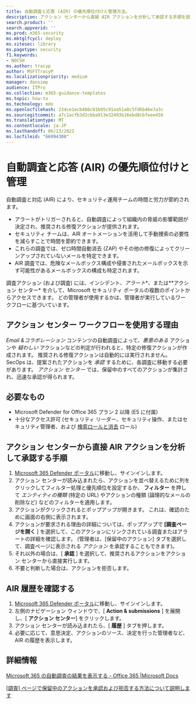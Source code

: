 ```yaml
---
title: 自動調査と応答 (AIR) の優先順位付けと管理方法。
description: アクション センターから直接 AIR アクションを分析して承認する手順を説明します。 アラートがトリガーされると、自動調査と応答 (AIR) によって組織内の脅威の影響範囲が決定され、推奨される修復アクションが提供されます。
search.product: ''
search.appverid: ''
ms.prod: m365-security
ms.mktglfcycl: deploy
ms.sitesec: library
ms.pagetype: security
f1.keywords:
- NOCSH
ms.author: tracyp
author: MSFTTracyP
ms.localizationpriority: medium
manager: dansimp
audience: ITPro
ms.collection: m365-guidance-templates
ms.topic: how-to
ms.technology: mdo
ms.openlocfilehash: 234ce1ecb486c01b95c91aa51a0c5fd6b46e7a3c
ms.sourcegitcommit: a7c1acfb3d2cbba913e32493b16ebd8cbfeee456
ms.translationtype: MT
ms.contentlocale: ja-JP
ms.lasthandoff: 06/13/2022
ms.locfileid: "66994308"
---
```

# <a name="prioritize-and-manage-automated-investigations-and-response-air"></a>自動調査と応答 (AIR) の優先順位付けと管理

自動調査と対応 (AIR) により、セキュリティ運用チームの時間と労力が節約されます。

- アラートがトリガーされると、自動調査によって組織内の脅威の影響範囲が決定され、推奨される修復アクションが提供されます。
- セキュリティ チームは、AIR オートメーションを活用して手動捜索の必要性を減らすことで時間を節約できます。
- これらの調査では、ゼロ時間自動消去 (ZAP) やその他の修復によってクリーンアップされていないメールを特定できます。
- AIR 調査では、危険なメールボックス構成や侵害されたメールボックスを示す可能性があるメールボックスの構成も特定されます。

調査アクション (および調査) には、インシデント、*アラート**、または**アクション センター* を介して、Microsoft セキュリティ ポータルの複数のポイントからアクセスできます。 どの管理者が使用するかは、管理者が実行しているワークフローに基づいています。

## <a name="why-use-the-action-center-workflow"></a>アクション センター ワークフローを使用する理由

*Email &コラボレーション* コンテンツの自動調査によって、*悪意のある* アクションや *疑わしい* アクションなどの判定が行われると、特定の修復アクションが作成されます。 推奨される修復アクションは自動的には実行されません。 SecOps は、提案されたアクションを *承認* するために、各調査に移動する必要があります。 *アクション センター* では、保留中のすべてのアクションが集計され、迅速な承認が得られます。

## <a name="what-youll-need"></a>必要なもの

- Microsoft Defender for Office 365 プラン 2 以降 (E5 に付属)
- 十分なアクセス許可 (セキュリティ リーダー、セキュリティ操作、またはセキュリティ管理者、および [検索ロールと消去](../permissions-microsoft-365-security-center.md) ロール)

## <a name="steps-to-analyze-and-approve-air-actions-directly-from-the-action-center"></a>アクション センターから直接 AIR アクションを分析して承認する手順

1. [Microsoft 365 Defender ポータル](https://security.microsoft.com/action-center)に移動し、サインインします。
2. アクション センターが読み込まれたら、アクションを並べ替えるために列をクリックしてフィルター処理と優先順位を設定するか、 **フィルター** を押して *エンティティの種類* (特定の URL) やアクションの種類 (論理的なメールの削除など) などのフィルターを適用します。
3. アクションがクリックされるとポップアップが開きます。 これは、確認のために画面の右側に表示されます。
4. アクションが要求される理由の詳細については、ポップアップで **[調査ページを開く** ] を選択して、このアクションにリンクされている調査またはアラートの詳細を確認します。 (管理者は、[保留中のアクション] タブを選択して、調査ページに表示される *アクション* を承認することもできます)。
5. それ以外の場合は、[ **承認** ] を選択して、推奨されるアクションをアクション センターから直接実行します。
6. 不要と判断した場合は、アクションを拒否します。

## <a name="check-air-history"></a>AIR 履歴を確認する

1. [Microsoft 365 Defender ポータル](https://security.microsoft.com)に移動し、サインインします。
2. 左側のナビゲーション ウィンドウで、[ **Action & submissions** ] を展開し、[ **アクション センター**] をクリックします。
3. アクション センターが読み込まれたら、[ **履歴** ] タブを押します。
4. 必要に応じて、意思決定、アクションのソース、決定を行った管理者など、AIR の履歴を表示します。

## <a name="more-information"></a>詳細情報

[Microsoft 365 の自動調査の結果を表示する - Office 365 |Microsoft Docs](../air-view-investigation-results.md)

[[調査] ページで保留中のアクションを承認および拒否する方法について説明します](../air-review-approve-pending-completed-actions.md)
